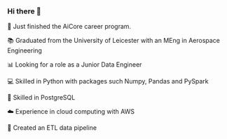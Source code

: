 ### Hi there 👋

👔 Just finished the AiCore career program.

📚 Graduated from the University of Leicester with an MEng in Aerospace Engineering

📊 Looking for a role as a Junior Data Engineer

💻 Skilled in Python with packages such Numpy, Pandas and PySpark

📝 Skilled in PostgreSQL

☁️ Experience in cloud computing with AWS

🔂 Created an ETL data pipeline
<!--
**leojohnson293/leojohnson293** is a ✨ _special_ ✨ repository because its `README.md` (this file) appears on your GitHub profile.

Here are some ideas to get you started:

- 🔭 I’m currently working on ...
- 🌱 I’m currently learning ...
- 👯 I’m looking to collaborate on ...
- 🤔 I’m looking for help with ...
- 💬 Ask me about ...
- 📫 How to reach me: ...
- 😄 Pronouns: ...
- ⚡ Fun fact: ...
-->

